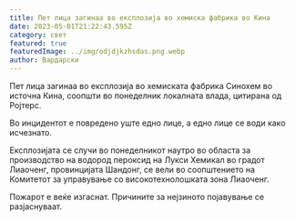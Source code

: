 ```yaml
---
title: Пет лица загинаа во експлозија во хемиска фабрика во Кина
date: 2023-05-01T21:22:43.595Z
category: свет
featured: true
featuredImage: ../img/odjdjkzhsdas.png.webp
author: Вардарски
---
```


Пет лица загинаа во експлозија во хемиската фабрика Синохем во источна Кина, соопшти во понеделник локалната влада, цитирана од Ројтерс.

Во инцидентот е повредено уште едно лице, а едно лице се води како исчезнато.

Експлозијата се случи во понеделникот наутро во областа за производство на водород пероксид на Лукси Хемикал во градот Лиаоченг, провинцијата Шандонг, се вели во соопштението на Комитетот за управување со високотехнолошката зона Лиаоченг.

Пожарот е веќе изгаснат. Причините за нејзиното појавување се разјаснуваат.
